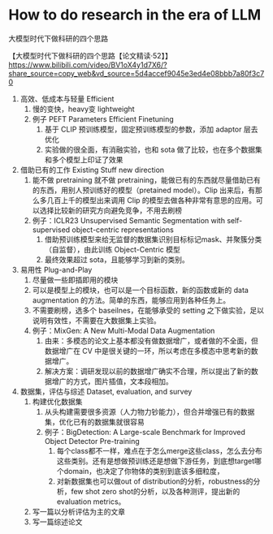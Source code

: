 # How to do research in the era of LLM

大模型时代下做科研的四个思路

【大模型时代下做科研的四个思路【论文精读·52】】 https://www.bilibili.com/video/BV1oX4y1d7X6/?share_source=copy_web&vd_source=5d4accef9045e3ed4e08bbb7a80f3c70

1. 高效、低成本与轻量 Efficient
   1. 慢的变快，heavy变 lightweight
   2. 例子 PEFT Parameters Efficient Finetuning
      1. 基于 CLIP 预训练模型，固定预训练模型的参数，添加 adaptor 层去优化
      2. 实验做的很全面，有消融实验，也和 sota 做了比较，也在多个数据集和多个模型上印证了效果
2. 借助已有的工作 Existing Stuff new direction
   1. 能不做 pretraining 就不做 pretraining，能做已有的东西就尽量借助已有的东西，用别人预训练好的模型（pretained model）。Clip 出来后，有那么多几百上千的模型出来调用 Clip 的模型去做各种非常有意思的应用。可以选择比较新的研究方向避免竞争，不用去刷榜
   2. 例子：ICLR23 Unsupervised Semantic Segmentation with self-supervised object-centric representations
      1. 借助预训练模型来给无监督的数据集识别目标标记mask、并聚簇分类（自监督），由此训练 Object-Centric 模型
      2. 最终效果超过 sota，且能够学习到新的类别。
3. 易用性 Plug-and-Play
   1. 尽量做一些即插即用的模块
   2. 可以是模型上的模块，也可以是一个目标函数，新的函数或新的 data augmentation 的方法。简单的东西，能够应用到各种任务上。
   3. 不需要刷榜，选多个 baseilnes，在能够承受的 setting 之下做实验，足以说明有效性，不需要在大数据集上实验。
   4. 例子：MixGen: A New Multi-Modal Data Augmentation
      1. 由来：多模态的论文上基本都没有做数据增广，或者做的不全面，但数据增广在 CV 中是很关键的一环，所以考虑在多模态中思考新的数据增广。
      2. 解决方案：调研发现以前的数据增广确实不合理，所以提出了新的数据增广的方式，图片插值，文本段相加。
4. 数据集，评估与综述 Dataset,  evaluation, and survey
   1. 构建优化数据集
      1. 从头构建需要很多资源（人力物力钞能力），但合并增强已有的数据集，优化已有的数据集就很容易
      2. 例子：BigDetection: A Large-scale Benchmark for Improved Object Detector Pre-training
         1. 每个class都不一样，难点在于怎么merge这些class，怎么去分布这些类别。还有是想做预训练还是想做下游任务，到底想target哪个domain，也决定了你物体的类别到底该多细粒度，
         2. 对新数据集也可以做out of distribution的分析，robustness的分析，few shot zero shot的分析，以及各种测评，提出新的evaluation metrics。
   2. 写一篇以分析评估为主的文章
   3. 写一篇综述论文

